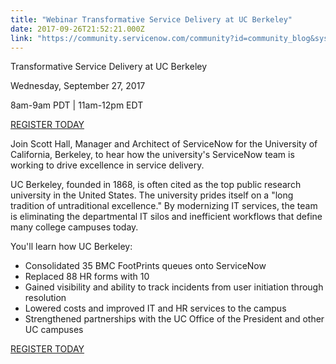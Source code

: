 ```yaml
---
title: "Webinar Transformative Service Delivery at UC Berkeley"
date: 2017-09-26T21:52:21.000Z
link: "https://community.servicenow.com/community?id=community_blog&sys_id=c05ee6addbd0dbc01dcaf3231f961969"
---
```

<p class="p1"><span class="s1">Transformative Service Delivery at UC Berkeley</span></p><p class="p1"><span class="s1">Wednesday, September 27, 2017</span></p><p class="p1"><span class="s1">8am-9am PDT | 11am-12pm EDT</span></p><p class="p2"><span class="s2"><a title="fo.servicenow.com/LP=8682" href="http://info.servicenow.com/LP=8682">REGISTER TODAY</a></span></p><p class="p1"><span class="s1"> </span></p><p class="p1"><span class="s1">Join Scott Hall, Manager and Architect of ServiceNow for the University of California, Berkeley, to hear how the university's ServiceNow team is working to drive excellence in service delivery.</span></p><p class="p1"><span class="s1"> </span></p><p class="p1"><span class="s1">UC Berkeley, founded in 1868, is often cited as the top public research university in the United States. The university prides itself on a "long tradition of untraditional excellence." By modernizing IT services, the team is eliminating the departmental IT silos and inefficient workflows that define many college campuses today.</span></p><p class="p1"><span class="s1"> </span></p><p class="p1"><span class="s1">You'll learn how UC Berkeley:</span></p><p class="p1"><span class="s1"> </span></p><ul><li><span class="s1">Consolidated 35 BMC FootPrints queues onto ServiceNow</span></li><li><span class="s1">Replaced 88 HR forms with 10</span></li><li><span class="s1">Gained visibility and ability to track incidents from user initiation through resolution</span></li><li><span class="s1">Lowered costs and improved IT and HR services to the campus</span></li><li><span class="s1">Strengthened partnerships with the UC Office of the President and other UC campuses</span></li></ul><p class="p1"><span class="s1"> </span></p><p class="p2"><span class="s2"><a title="fo.servicenow.com/LP=8682" href="http://info.servicenow.com/LP=8682">REGISTER TODAY</a></span></p><p class="p1"><span class="s1"> </span></p><p class="p1"><span class="s1"> </span></p><p class="p1"><span class="s1"> </span></p>